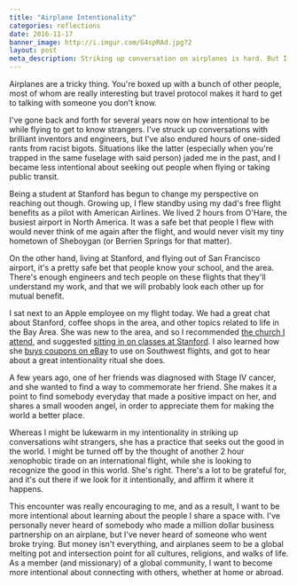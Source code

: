 ```yaml
---
title: "Airplane Intentionality"
categories: reflections
date: 2016-11-17
banner_image: http://i.imgur.com/G4spRAd.jpg?2
layout: post
meta_description: Striking up conversation on airplanes is hard. But I think the intentionality is worth it.
---
```

Airplanes are a tricky thing. You're boxed up with a bunch of other people, most of whom are really interesting but travel protocol makes it hard to get to talking with someone you don't know.

I've gone back and forth for several years now on how intentional to be while flying to get to know strangers. I've struck up conversations with brilliant inventors and engineers, but I've also endured hours of one-sided rants from racist bigots. Situations like the latter (especially when you're trapped in the same fuselage with said person) jaded me in the past, and I became less intentional about seeking out people when flying or taking public transit.

Being a student at Stanford has begun to change my perspective on reaching out though. Growing up, I flew standby using my dad's free flight benefits as a pilot with American Airlines. We lived 2 hours from O'Hare, the busiest airport in North America. It was a safe bet that people I flew with would never think of me again after the flight, and would never visit my tiny hometown of Sheboygan (or Berrien Springs for that matter).

On the other hand, living at Stanford, and flying out of San Francisco airport, it's a pretty safe bet that people know your school, and the area. There's enough engineers and tech people on these flights that they'll understand my work, and that we will probably look each other up for mutual benefit.

I sat next to an Apple employee on my flight today. We had a great chat about Stanford, coffee shops in the area, and other topics related to life in the Bay Area. She was new to the area, and so I recommended [the church I attend](https://mvjapanese.adventistfaith.org/), and suggested [sitting in on classes at Stanford](https://www.quora.com/What-does-Stanford-do-about-non-Stanford-students-sitting-in-on-classes). I also learned how she [buys coupons on eBay](http://www.ebay.com/gds/On-a-budget-Buying-coupons-on-eBay-to-save-money-/10000000000932653/g.html) to use on Southwest flights, and got to hear about a great intentionality ritual she does.

A few years ago, one of her friends was diagnosed with Stage IV cancer, and she wanted to find a way to commemorate her friend. She makes it a point to find somebody everyday that made a positive impact on her, and shares a small wooden angel, in order to appreciate them for making the world a better place.

Whereas I might be lukewarm in my intentionality in striking up conversations wiht strangers, she has a practice that seeks out the good in the world. I might be turned off by the thought of another 2 hour xenophobic tirade on an international flight, while she is looking to recognize the good in this world. She's right. There's a lot to be grateful for, and it's out there if we look for it intentionally, and affirm it where it happens.

This encounter was really encouraging to me, and as a result, I want to be more intentional about learning about the people I share a space with. I've personally never heard of somebody who made a million dollar business partnership on an airplane, but I've never heard of someone who went broke trying. But money isn't everything, and airplanes seem to be a global melting pot and intersection point for all cultures, religions, and walks of life. As a member (and missionary) of a global community, I want to become more intentional about connecting with others, whether at home or abroad.
